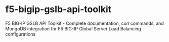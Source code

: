 # f5-bigip-gslb-api-toolkit
F5 BIG-IP GSLB API Toolkit - Complete documentation, curl commands, and MongoDB integration for F5 BIG-IP Global Server Load Balancing configurations
